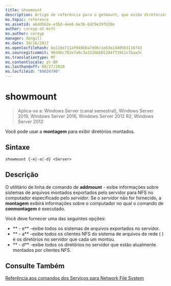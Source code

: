 ```yaml
---
title: showmount
description: Artigo de referência para o getmount, que exibe diretórios montados.
ms.topic: reference
ms.assetid: a6dd562e-e3bd-4ee6-be3b-6d29e29fd20e
author: coreyp-at-msft
ms.author: coreyp
manager: dongill
ms.date: 10/16/2017
ms.openlocfilehash: ba118e711af040bba7dd6c1e63a14405b3116743
ms.sourcegitcommit: 96d46c702e7a9c3a321bbbb5284f73911c7baa3c
ms.translationtype: MT
ms.contentlocale: pt-BR
ms.lasthandoff: 08/27/2020
ms.locfileid: "89024790"
---
```

# <a name="showmount"></a>showmount

> Aplica-se a: Windows Server (canal semestral), Windows Server 2019, Windows Server 2016, Windows Server 2012 R2, Windows Server 2012

Você pode usar a **montagem** para exibir diretórios montados.

## <a name="syntax"></a>Sintaxe
```
showmount {-e|-a|-d} <Server>
```

## <a name="description"></a>Descrição
O utilitário de linha de comando de **addmount** \- exibe informações sobre sistemas de arquivos montados exportados pelo servidor para NFS no computador especificado pelo *servidor*. Se o *servidor* não for fornecido, a **montagem** exibirá informações sobre o computador no qual o comando de **conmontagem** é executado.

Você deve fornecer uma das seguintes opções:

- ** \- e** -exibe todos os sistemas de arquivos exportados no servidor.
- ** \- a** -exibe todos os clientes NFS do sistema de arquivos de rede \( \) e os diretórios no servidor que cada um montou.
- ** \- d** -exibe todos os diretórios no servidor que estão atualmente montados por clientes NFS.

## <a name="see-also"></a>Consulte Também
[Referência aos comandos dos Serviços para Network File System](services-for-network-file-system-command-reference.md)